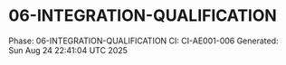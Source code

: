 # 06-INTEGRATION-QUALIFICATION
Phase: 06-INTEGRATION-QUALIFICATION
CI: CI-AE001-006
Generated: Sun Aug 24 22:41:04 UTC 2025
